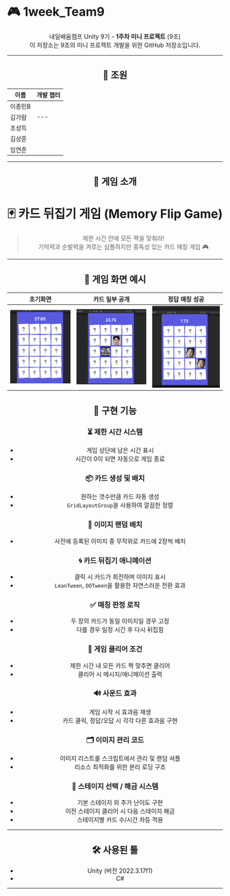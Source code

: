 # 🎮 1week_Team9
<div align="center">

내일배움캠프 Unity 9기 - **1주차 미니 프로젝트** (9조)  
이 저장소는 9조의 미니 프로젝트 개발을 위한 GitHub 저장소입니다.

---

## 👥 조원
| 이름       | 개발 챕터   |
|------------|------------|
| 이종민B     |            |
| 김가람      |   ---      |
| 조성득      |            |
| 김상훈      |            |
| 임연준      |            |

---

## 🎲 게임 소개

# 🃏 카드 뒤집기 게임 (Memory Flip Game)

> 제한 시간 안에 모든 짝을 맞춰라!  
> 기억력과 순발력을 겨루는 심플하지만 중독성 있는 카드 매칭 게임 🎮

---
## 📸 게임 화면 예시

| 초기화면 | 카드 일부 공개 | 정답 매칭 성공 |
|-----------|----------------|----------------|
| ![start](./카드뒤집기1.png) | ![play1](./카드뒤집기2.png) | ![success](./카드뒤집기3.png) |

## 🔧 구현 기능

### ⏳ 제한 시간 시스템
- 게임 상단에 남은 시간 표시
- 시간이 0이 되면 자동으로 게임 종료

### 📦 카드 생성 및 배치
- 원하는 갯수만큼 카드 자동 생성
- `GridLayoutGroup`을 사용하여 깔끔한 정렬

### 🎲 이미지 랜덤 배치
- 사전에 등록된 이미지 중 무작위로 카드에 2장씩 배치

### 🌀 카드 뒤집기 애니메이션
- 클릭 시 카드가 회전하며 이미지 표시
- `LeanTween`, `DOTween`을 활용한 자연스러운 전환 효과

### ✅ 매칭 판정 로직
- 두 장의 카드가 동일 이미지일 경우 고정
- 다를 경우 일정 시간 후 다시 뒤집힘

### 🏁 게임 클리어 조건
- 제한 시간 내 모든 카드 짝 맞추면 클리어
- 클리어 시 메시지/애니메이션 출력

### 🔊 사운드 효과
- 게임 시작 시 효과음 재생
- 카드 클릭, 정답/오답 시 각각 다른 효과음 구현

### 🗂️ 이미지 관리 코드
- 이미지 리스트를 스크립트에서 관리 및 랜덤 셔플
- 리소스 최적화를 위한 분리 로딩 구조

### 🌟 스테이지 선택 / 해금 시스템
- 기본 스테이지 외 추가 난이도 구현
- 이전 스테이지 클리어 시 다음 스테이지 해금
- 스테이지별 카드 수/시간 차등 적용

---

## 🛠️ 사용된 툴

- Unity (버전 2022.3.17f1)
- C#

---
</div>
